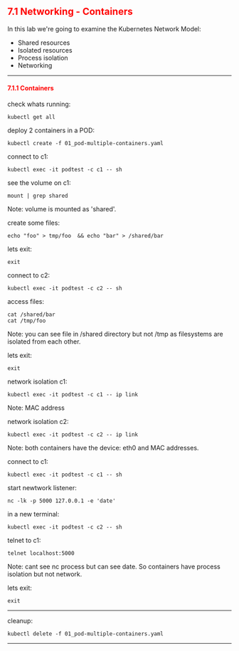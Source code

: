## <font color='red'> 7.1 Networking - Containers </font>

In this lab we're going to examine the Kubernetes Network Model:
* Shared resources
* Isolated resources
* Process isolation
* Networking

---

#### <font color='red'> 7.1.1 Containers </font>
check whats running:
```
kubectl get all
```
deploy 2 containers in a POD:
```
kubectl create -f 01_pod-multiple-containers.yaml
```
connect to c1:
```
kubectl exec -it podtest -c c1 -- sh
```
see the volume on c1:
```
mount | grep shared
```
Note: volume is mounted as 'shared'.  

create some files:
```
echo "foo" > tmp/foo  && echo "bar" > /shared/bar
```
lets exit:
```
exit
```
connect to c2:
```
kubectl exec -it podtest -c c2 -- sh
```
access files:
```
cat /shared/bar
cat /tmp/foo
```
Note: you can see file in /shared directory but not /tmp as filesystems are isolated from each other.  

lets exit:
```
exit
```
network isolation c1:
```
kubectl exec -it podtest -c c1 -- ip link
```
Note: MAC address  

network isolation c2:
```
kubectl exec -it podtest -c c2 -- ip link
```
Note: both containers have the device: eth0 and MAC addresses.  

connect to c1:
```
kubectl exec -it podtest -c c1 -- sh
```
start newtwork listener:
```
nc -lk -p 5000 127.0.0.1 -e 'date'
```
in a new terminal:
```
kubectl exec -it podtest -c c2 -- sh
```
telnet to c1:
```
telnet localhost:5000
```
Note: cant see nc process but can see date.  So containers have process isolation but not network.

lets exit:
```
exit
```

---

cleanup:
```
kubectl delete -f 01_pod-multiple-containers.yaml
```

---